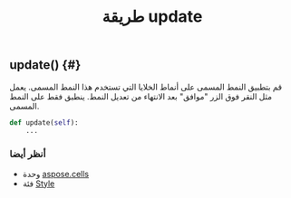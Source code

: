 ﻿---
title: طريقة update
second_title: Aspose.Cells for Python via .NET API المراجع
description:
type: docs
weight: 110
url: /ar/python-net/aspose.cells/style/update/
is_root: false
---
##  update() {#}
قم بتطبيق النمط المسمى على أنماط الخلايا التي تستخدم هذا النمط المسمى.
يعمل مثل النقر فوق الزر "موافق" بعد الانتهاء من تعديل النمط.
ينطبق فقط على النمط المسمى.



```python
def update(self):
    ...
```





###  أنظر أيضا
* وحدة [aspose.cells](../../)
* فئة [Style](/cells/ar/python-net/aspose.cells/style)
